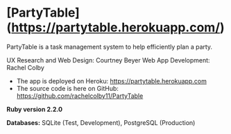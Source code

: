 # [PartyTable] (https://partytable.herokuapp.com/) 

PartyTable is a task management system to help efficiently plan a party.  

UX Research and Web Design: Courtney Beyer
Web App Development: Rachel Colby

* The app is deployed on Heroku: https://partytable.herokuapp.com 
* The source code is here on GitHub: https://github.com/rachelcolby11/PartyTable

**Ruby version 2.2.0**

**Databases:** SQLite (Test, Development), PostgreSQL (Production)